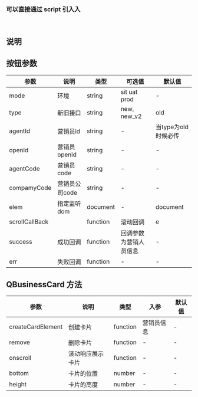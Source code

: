 ### 可以直接通过 script 引⼊入
```
  
```

## 说明

## 按钮参数
| 参数   | 说明   | 类型    | 可选值 | 默认值   |
| ---   | ---- | ------- | ------- | ------ |
| mode  | 环境 | string | sit uat prod | - |
| type  | 新旧接口 | string | new, new_v2 | old |
| agentId  | 营销员id | string | - | 当type为old时候必传 |
| openId  | 营销员openid | string | - | - |
| agentCode  | 营销员code | string | - | - |
| compamyCode  | 营销员公司code | string | - | - |
| elem  | 指定监听dom | document | - | document |
| scrollCallBack  |  | function | 滚动回调 | e |
| success  | 成功回调 | function | 回调参数为营销人员信息 | - |
| err  | 失败回调 | function | - | - |


## QBusinessCard 方法

| 参数   | 说明   | 类型    | 入参 | 默认值   |
| ---   | ---- | ------- | ------- | ------ |
| createCardElement  | 创建卡片 | function | 营销员信息 | - |
| remove  | 删除卡片 | function | - | - |
| onscroll  | 滚动响应展示卡片 | function | - | - |
| bottom  | 卡片的位置 | number | - | - |
| height  | 卡片的高度 | number | - | - |